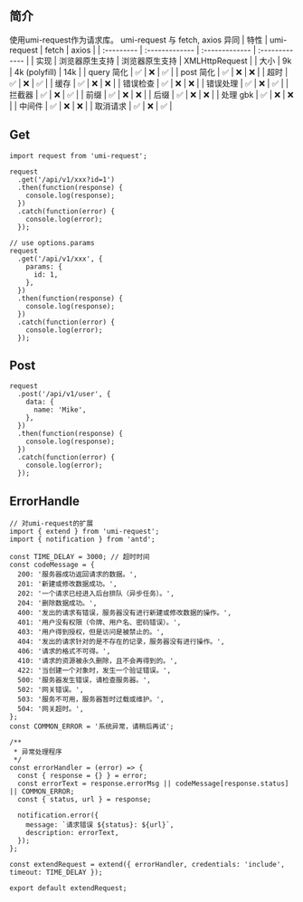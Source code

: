 ## 简介
使用umi-request作为请求库。
umi-request 与 fetch, axios 异同
| 特性       | umi-request    | fetch          | axios          |
| :--------- | :------------- | :------------- | :------------- |
| 实现       | 浏览器原生支持 | 浏览器原生支持 | XMLHttpRequest |
| 大小       | 9k             | 4k (polyfill)  | 14k            |
| query 简化 | ✅             | ❌             | ✅             |
| post 简化  | ✅             | ❌             | ❌             |
| 超时       | ✅             | ❌             | ✅             |
| 缓存       | ✅             | ❌             | ❌             |
| 错误检查   | ✅             | ❌             | ❌             |
| 错误处理   | ✅             | ❌             | ✅             |
| 拦截器     | ✅             | ❌             | ✅             |
| 前缀       | ✅             | ❌             | ❌             |
| 后缀       | ✅             | ❌             | ❌             |
| 处理 gbk   | ✅             | ❌             | ❌             |
| 中间件     | ✅             | ❌             | ❌             |
| 取消请求   | ✅             | ❌             | ✅             |


## Get
```
import request from 'umi-request';

request
  .get('/api/v1/xxx?id=1')
  .then(function(response) {
    console.log(response);
  })
  .catch(function(error) {
    console.log(error);
  });

// use options.params
request
  .get('/api/v1/xxx', {
    params: {
      id: 1,
    },
  })
  .then(function(response) {
    console.log(response);
  })
  .catch(function(error) {
    console.log(error);
  });
```

## Post
```
request
  .post('/api/v1/user', {
    data: {
      name: 'Mike',
    },
  })
  .then(function(response) {
    console.log(response);
  })
  .catch(function(error) {
    console.log(error);
  });
```

## ErrorHandle
```
// 对umi-request的扩展
import { extend } from 'umi-request';
import { notification } from 'antd';

const TIME_DELAY = 3000; // 超时时间
const codeMessage = {
  200: '服务器成功返回请求的数据。',
  201: '新建或修改数据成功。',
  202: '一个请求已经进入后台排队（异步任务）。',
  204: '删除数据成功。',
  400: '发出的请求有错误，服务器没有进行新建或修改数据的操作。',
  401: '用户没有权限（令牌、用户名、密码错误）。',
  403: '用户得到授权，但是访问是被禁止的。',
  404: '发出的请求针对的是不存在的记录，服务器没有进行操作。',
  406: '请求的格式不可得。',
  410: '请求的资源被永久删除，且不会再得到的。',
  422: '当创建一个对象时，发生一个验证错误。',
  500: '服务器发生错误，请检查服务器。',
  502: '网关错误。',
  503: '服务不可用，服务器暂时过载或维护。',
  504: '网关超时。',
};
const COMMON_ERROR = '系统异常，请稍后再试';

/**
 * 异常处理程序
 */
const errorHandler = (error) => {
  const { response = {} } = error;
  const errorText = response.errorMsg || codeMessage[response.status] || COMMON_ERROR;
  const { status, url } = response;

  notification.error({
    message: `请求错误 ${status}: ${url}`,
    description: errorText,
  });
};

const extendRequest = extend({ errorHandler, credentials: 'include', timeout: TIME_DELAY });

export default extendRequest;
```
